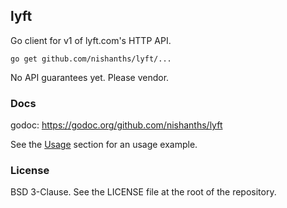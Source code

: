## lyft

Go client for v1 of lyft.com's HTTP API.

`go get github.com/nishanths/lyft/...`

No API guarantees yet. Please vendor.

### Docs

godoc: https://godoc.org/github.com/nishanths/lyft

See the [Usage](https://godoc.org/github.com/nishanths/lyft#hdr-Usage) section 
for an usage example.

### License

BSD 3-Clause. See the LICENSE file at the root of the repository.
